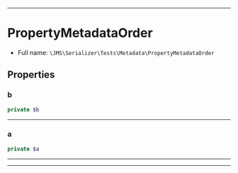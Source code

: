 ***

# PropertyMetadataOrder

* Full name: `\JMS\Serializer\Tests\Metadata\PropertyMetadataOrder`

## Properties

### b

```php
private $b
```

***

### a

```php
private $a
```

***



***

